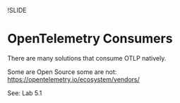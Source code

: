 !SLIDE

# OpenTelemetry Consumers

There are many solutions that consume OTLP natively.

Some are Open Source some are not: https://opentelemetry.io/ecosystem/vendors/

See: Lab 5.1
